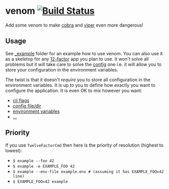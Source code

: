 # venom [![Build Status](https://travis-ci.org/themalkolm/venom.svg?branch=master)](https://travis-ci.org/themalkolm/venom)

Add some venom to make [cobra](https://github.com/spf13/cobra) and [viper](https://github.com/spf13/viper)
even more dangerous!

## Usage

See [_example](https://github.com/themalkolm/venom/tree/master/_example) folder for an example how to use venom. You can
also use it as a skeletop for
any [12-factor](https://12factor.net) app you plan to use. It won't solve all problems but it will take care to solve
the [config](https://12factor.net/config) one i.e. it will allow you to store your configuration in the environment
variables.

The twist is that it doesn't *require* you to store all configuration in the environment variables. It is up to you to
define how exactly you want to configure the application. It is even OK to mix however you want:

* [cli flags](https://github.com/spf13/cobra#working-with-flags)
* [config file/dir](https://github.com/spf13/viper#reading-config-files)
* [environment variables](https://github.com/spf13/viper#working-with-flags)
* [...](https://github.com/spf13/viper#what-is-viper)

## Priority

If you use `TwelveFactorCmd` then here is the priority of resolution (highest to lowest):

* `$ example --foo 42`
* `$ example -e EXAMPLE_FOO 42`
* `$ example --env-file example.env # (assuming it has EXAMPLE_FOO=42 line)`
* `$ EXAMPLE_FOO=42 example`
